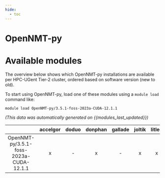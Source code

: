 ```yaml
---
hide:
  - toc
---
```


OpenNMT-py
==========

# Available modules


The overview below shows which OpenNMT-py installations are available per HPC-UGent Tier-2 cluster, ordered based on software version (new to old).

To start using OpenNMT-py, load one of these modules using a `module load` command like:

```shell
module load OpenNMT-py/3.5.1-foss-2023a-CUDA-12.1.1
```

*(This data was automatically generated on {{modules_last_updated}})*  

| |accelgor|doduo|donphan|gallade|joltik|litleo|shinx|
| :---: | :---: | :---: | :---: | :---: | :---: | :---: | :---: |
|OpenNMT-py/3.5.1-foss-2023a-CUDA-12.1.1|x|-|x|-|x|x|-|
